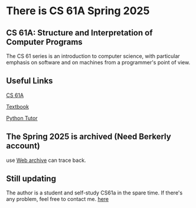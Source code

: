 # There is CS 61A Spring 2025

## CS 61A: Structure and Interpretation of Computer Programs

The CS 61 series is an introduction to computer science, with particular emphasis on software and on machines from a programmer's point of view.

## Useful Links

[CS 61A](https://cs61a.org/)

[Textbook](https://www.composingprograms.com/)

[Python Tutor](https://pythontutor.com/cp/composingprograms.html#mode=edit)

## The Spring 2025 is archived (Need Berkerly account)

use [Web archive](https://web.archive.org/web/20250503022602/https://cs61a.org/) can trace back.

## Still updating

The author is a student and self-study CS61a in the spare time.
If there's any problem, feel free to contact me. [here](hanyang.24@intl.zju.edu.cn)
